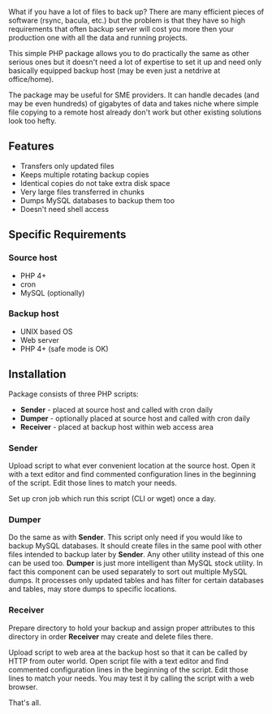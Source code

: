 What if you have a lot of files to back up? There are many efficient pieces of software (rsync, bacula, etc.) but the problem is that they have so high requirements that often backup server will cost you more then your production one with all the data and running projects.

This simple PHP package allows you to do practically the same as other serious ones but it doesn't need a lot of expertise to set it up and need only basically equipped backup host (may be even just a netdrive at office/home).

The package may be useful for SME providers. It can handle decades (and may be even hundreds) of gigabytes of data and takes niche where simple file copying to a remote host already don't work but other existing solutions look too hefty.

## Features ##

  * Transfers only updated files
  * Keeps multiple rotating backup copies
  * Identical copies do not take extra disk space
  * Very large files transferred in chunks
  * Dumps MySQL databases to backup them too
  * Doesn't need shell access

## Specific Requirements ##

### Source host ###
  * PHP 4+
  * cron
  * MySQL (optionally)

### Backup host ###
  * UNIX based OS
  * Web server
  * PHP 4+ (safe mode is OK)

## Installation ##

Package consists of three PHP scripts:

  * **Sender** - placed at source host and called with cron daily
  * **Dumper** - optionally placed at source host and called with cron daily
  * **Receiver** - placed at backup host within web access area

### Sender ###

Upload script to what ever convenient location at the source host. Open it with a text editor and find commented configuration lines in the beginning of the script. Edit those lines to match your needs.

Set up cron job which run this script (CLI or wget) once a day.

### Dumper ###

Do the same as with **Sender**. This script only need if you would like to backup MySQL databases. It should create files in the same pool with other files intended to backup later by **Sender**. Any other utility instead of this one can be used too. **Dumper** is just more intelligent than MySQL stock utility. In fact this component can be used separately to sort out multiple MySQL dumps. It processes only updated tables and has filter for certain databases and tables, may store dumps to specific locations.

### Receiver ###

Prepare directory to hold your backup and assign proper attributes to this directory in order **Receiver** may create and delete files there.

Upload script to web area at the backup host so that it can be called by HTTP from outer world. Open script file with a text editor and find commented configuration lines in the beginning of the script. Edit those lines to match your needs. You may test it by calling the script with a web browser.

That's all.